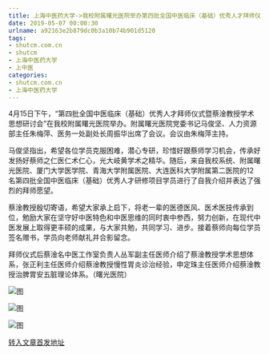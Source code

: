 ```yaml
---
title: 上海中医药大学->我校附属曙光医院举办第四批全国中医临床（基础）优秀人才拜师仪式暨蔡淦教授学术思想研讨会 | shutcm.com.cn
date: 2019-05-07 00:00:30
urlname: a92163e2b879dc0b3a10b74b901d5120
tags: 
- shutcm.com.cn
- shutcm
- 上海中医药大学
- 上中医
categories:
- shutcm.com.cn
- 上海中医药大学
---
```


4月15日下午，“第四批全国中医临床（基础）优秀人才拜师仪式暨蔡淦教授学术思想研讨会”在我校附属曙光医院举办。附属曙光医院党委书记马俊坚、人力资源部主任朱梅萍、医务一处副处长周振华出席了会议。会议由朱梅萍主持。

马俊坚指出，希望各位学员克服困难，潜心专研，珍惜好跟蔡师学习机会，传承好发扬好蔡师之仁医仁术仁心，光大岐黄学术之精华。随后，来自我校系统、附属曙光医院、厦门大学医学院、青海大学附属医院、大连医科大学附属第二医院的12名第四批全国中医临床（基础）优秀人才研修项目学员进行了自我介绍并表达了强烈的拜师愿望。

蔡淦教授殷切寄语，希望大家承上启下，将老一辈的医德医风、医术医技传承到位，勉励大家在坚守好中医特色和中医思维的同时衷中参西，努力创新，在现代中医发展上取得更丰硕的成果，与大家共勉，共同学习、进步。接着蔡师向每位学员签名赠书，学员向老师献礼并合影留念。

拜师仪式后蔡淦名中医工作室负责人丛军副主任医师介绍了蔡淦教授学术思想体系，张正利主任医师介绍蔡淦教授慢性胃炎诊治经验，申定珠主任医师介绍蔡淦教授治脾胃安五脏理论体系。（曙光医院）

![图](http://www.shutcm.edu.cn/_upload/article/images/29/3a/ebc7c71f4e5aa54ba68f5dc0ea0a/736a7f0f-b8fe-4fa5-a0c3-5c3c1656703e.png)

![图](http://www.shutcm.edu.cn/_upload/article/images/29/3a/ebc7c71f4e5aa54ba68f5dc0ea0a/5934ec35-9d12-4a70-ad10-70bc41375910.png)

![图](http://www.shutcm.edu.cn/_upload/article/images/29/3a/ebc7c71f4e5aa54ba68f5dc0ea0a/90344c1f-b53b-49bc-820f-8d79d1fe24c2.png)

[转入文章首发地址](http://www.shutcm.edu.cn/2019/0422/c973a102962/page.htm)